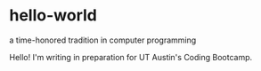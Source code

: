 # hello-world
a time-honored tradition in computer programming

Hello! I'm writing in preparation for UT Austin's Coding Bootcamp.
